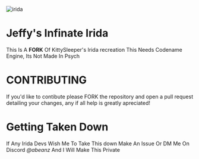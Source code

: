![irida](https://static.wikia.nocookie.net/fridaynightfunking/images/7/71/IridaLogo.png/revision/latest/scale-to-width/360?cb=20241214011302)
# Jeffy's Infinate Irida
This Is A **FORK** Of KittySleeper's Irida recreation
This Needs Codename Engine, Its Not Made In Psych
# CONTRIBUTING
If you'd like to contibute please FORK the repository and open a pull request detailing your changes, any if all help is greatly apreciated!
# Getting Taken Down
If Any Irida Devs Wish Me To Take This down Make An Issue Or DM Me On Discord *@abeanz* And I Will Make This Private
